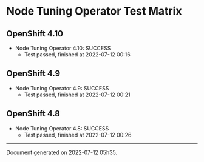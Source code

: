 
Node Tuning Operator Test Matrix
================================

OpenShift 4.10
--------------



* Node Tuning Operator 4.10: SUCCESS
  - Test passed, finished at 2022-07-12 00:16






OpenShift 4.9
-------------



* Node Tuning Operator 4.9: SUCCESS
  - Test passed, finished at 2022-07-12 00:21






OpenShift 4.8
-------------



* Node Tuning Operator 4.8: SUCCESS
  - Test passed, finished at 2022-07-12 00:26






---
Document generated on 2022-07-12 05h35.
